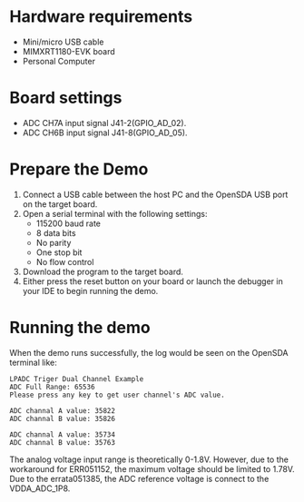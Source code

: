 Hardware requirements
=====================
- Mini/micro USB cable
- MIMXRT1180-EVK board
- Personal Computer

Board settings
============
- ADC CH7A input signal J41-2(GPIO_AD_02).
- ADC CH6B input signal J41-8(GPIO_AD_05).

Prepare the Demo
===============
1.  Connect a USB cable between the host PC and the OpenSDA USB port on the target board.
2.  Open a serial terminal with the following settings:
    - 115200 baud rate
    - 8 data bits
    - No parity
    - One stop bit
    - No flow control
3.  Download the program to the target board.
4.  Either press the reset button on your board or launch the debugger in your IDE to begin running the demo.

Running the demo
===============
When the demo runs successfully, the log would be seen on the OpenSDA terminal like:

~~~~~~~~~~~~~~~~~~~~~~~~~~~~~~~~~~~~~~~~~
LPADC Triger Dual Channel Example
ADC Full Range: 65536
Please press any key to get user channel's ADC value.

ADC channal A value: 35822
ADC channal B value: 35826

ADC channal A value: 35734
ADC channal B value: 35763

~~~~~~~~~~~~~~~~~~~~~~~~~~~~~~~~~~~~~~~~~
The analog voltage input range is theoretically 0-1.8V. However, due to the workaround for ERR051152, the maximum voltage should be limited to 1.78V.
Due to the errata051385, the ADC reference voltage is connect to the VDDA_ADC_1P8.
